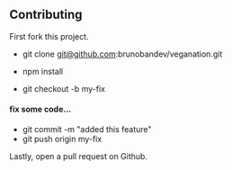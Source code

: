 ## Contributing

First fork this project.  

* git clone git@github.com:brunobandev/veganation.git
* npm install

* git checkout -b my-fix

#### fix some code...

* git commit -m "added this feature"
* git push origin my-fix

Lastly, open a pull request on Github.